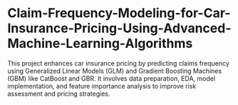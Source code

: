 # Claim-Frequency-Modeling-for-Car-Insurance-Pricing-Using-Advanced-Machine-Learning-Algorithms
This project enhances car insurance pricing by predicting claims frequency using Generalized Linear Models (GLM) and Gradient Boosting Machines (GBM) like CatBoost and GBR. It involves data preparation, EDA, model implementation, and feature importance analysis to improve risk assessment and pricing strategies.
